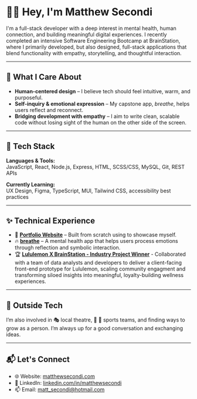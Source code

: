 # 👋🏼 Hey, I'm Matthew Secondi

I'm a full-stack developer with a deep interest in mental health, human connection, and building meaningful digital experiences. I recently completed an intensive Software Engineering Bootcamp at BrainStation, where I primarily developed, but also designed, full-stack applications that blend functionality with empathy, storytelling, and thoughtful interaction.

---

## 🧠 What I Care About

- **Human-centered design** – I believe tech should feel intuitive, warm, and purposeful.
- **Self-inquiry & emotional expression** – My capstone app, *breathe*, helps users reflect and reconnect.
- **Bridging development with empathy** – I aim to write clean, scalable code without losing sight of the human on the other side of the screen.

---

## 🔧 Tech Stack

**Languages & Tools:**  
JavaScript, React, Node.js, Express, HTML, SCSS/CSS, MySQL, Git, REST APIs

**Currently Learning:**  
UX Design, Figma, TypeScript, MUI, Tailwind CSS, accessibility best practices

---

## ✨ Technical Experience

- 🎨 **[Portfolio Website](https://www.matthewsecondi.com)** – Built from scratch using to showcase myself.
- 🔥 **[breathe](https://github.com/msecondi/Breathe-Client)** – A mental health app that helps users process emotions through reflection and symbolic interaction.
- 🏆 **[Lululemon X BrainStation - Industry Project Winner](https://industryprojectteam1.netlify.app/)** - Collaborated with a team of data analysts and developers to deliver a client-facing front-end prototype for Lululemon, scaling community engagment and transforming siloed insights into meaningful, loyalty-building wellness experiences.

---

## 🌱 Outside Tech

I’m also involved in 🎭 local theatre, 🏐 🏈 sports teams, and finding ways to grow as a person. I’m always up for a good conversation and exchanging ideas.

---

## 📬 Let's Connect

- 🌐 Website: [matthewsecondi.com](https://www.matthewsecondi.com)
- 💼 LinkedIn: [linkedin.com/in/matthewsecondi](https://www.linkedin.com/in/matthewsecondi/)
- 📫 Email: matt_secondi@hotmail.com
